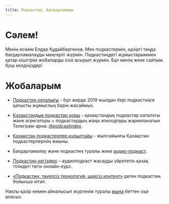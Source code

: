 ```yaml
---
title: Подкастер, бағдарламашы
---
```


# Сәлем!

Менің есімім Елдар Құдайбергенов. Мен подкастермін, қазіргі таңда бағдарламалауды меңгеріп жүрмін. Подкастиңдегі жұмыстарыммен қатар кішігірім жобаларды іске асырып жүрмін. Бұл менің жеке сайтым. Қош келдіңіздер!

# Жобаларым

- [Подкастиң орталығы](https://podcasting.center) - бұл жерде 2019 жылдан бері подкастиңге қатысты жұмыстың бәрін жасаймыз.

- [Қазақстандық подкастар қоры](https://k.yeldar.org/index) - қазақстандық подкастар каталогы және агрегаторы + подкастардың жаңа эпизодтары жарияланатын Телеграм-арна: [@podcastindex](https://t.me/podcastindex).

- [Қазақстан подкастерлер құрылтайы](/quryltai) - жылсайынғы Қазақстан подкастерлерінің жиыны.

- Бағдарламалау және подкастиң туралы жеке [аудио-подкаст](/podcasts).

- [Подкастиң негіздері](https://k.yeldar.org/podcourse) – аудиоподкаст жасауды үйрететін қазақ тіліндегі тегін онлайн-курс.

- [«Подкастиң: тәуелсіз технология, шексіз контент»](https://openpodcasting.com) деген подкастиң бойынша кітап.

Нақты қазір немен айналысып жүргенім туралы [мына](/now) беттен оқи аласыз.
